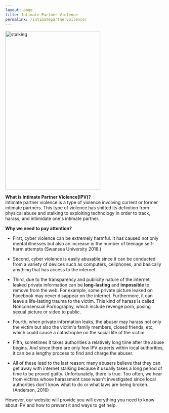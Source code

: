 ```yaml
---
layout: page
title: Intimate Partner Violence
permalink: /intimatepartnervoilence/
---
```


<img src="/livingpeacefully/images/stalking.jpg" alt="stalking" width="300" height="500" align="middle" />

<strong>What is Intimate Partner Violence(IPV)?</strong><br>
Intimate partner violence is a type of violence involving current or former intimate partners. This type of violence has shifted its definition from physical abuse and stalking to exploiting technology in order to track, harass, and intimidate one's intimate partner.<br>

<strong>Why we need to pay attention?</strong><br>
- First, cyber violence can be extremely harmful. It has caused not only mental illnesses but also an increase in the number of teenage self-harm attempts (Swansea University 2018.)

- Second, cyber violence is easily abusable since it can be conducted from a variety of devices such as computers, cellphones, and basically anything that has access to the internet.

- Third, due to the transparency and publicity nature of the internet, leaked private information can be <strong>long-lasting</strong> and <strong>impossible</strong> to remove from the web. For example, some private picture leaked on Facebook may never disappear on the internet. Furthermore, it can leave a  life-lasting trauma to the victim. This kind of harass is called Nonconsensual Pornography, which include revenge porn, posing sexual picture or video to public.

- Fourth, when private information leaks, the abuser may harass not only the victim but also the victim's family members, closed friends, etc, which could cause a catastrophe on the social life of the victim.

- Fifth, sometimes it takes authorities a relatively long time after the abuse begins. And since there are only few IPV experts within local authorities, it can be a lengthy process to find and charge the abuser.

- All of these lead to the last reason: many abusers believe that they can get away with internet stalking because it usually takes a long period of time to be proved guilty. Unfortunately, there is true. Too often, we hear from victims whose harassment case wasn't investigated since local authorities don't know what to do or what laws are being broken. (Anderson, 2016) <br>

However, our website will provide you will everything you need to know about IPV and how to prevent it and ways to get help.
